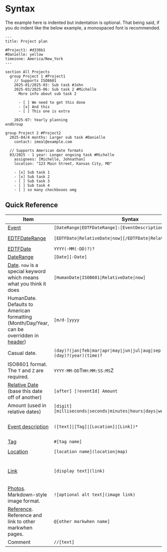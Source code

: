 <script setup lang="ts">
import Exposition from "../src/Exposition.vue"

const expo = [
  [[0, 7], '<a href="/syntax/header">Header</a>'],
  [[11, 13], '<a href="/syntax/events">Events</a>'],
  [[13, 18], '<a href="/syntax/event-descriptions">Event description</a>'],
  [[22, 23], '<a href="/syntax/groups-and-sections">Section definition</a>'],
  [[26, 27], 'Comment'],
  [[28, 30], '<a href="/syntax/properties">Event properties</a>']
]

</script>

# Syntax

The example here is indented but indentation is optional. That being said, if you do indent like the below example, a monospaced font is recommended.

<Exposition :expo="expo">

```mw{1-7,12-14,14-18,23,27,29,30}
---
title: Project plan

#Project1: #d336b1
#Danielle: yellow
timezone: America/New_York
---

section All Projects
  group Project 1 #Project1
    // Supports ISO8601
    2025-01/2025-03: Sub task #John
    2025-03/2025-06: Sub task 2 #Michelle
      More info about sub task 2

      - [ ] We need to get this done
      - [x] And this
      - [ ] This one is extra

    2025-07: Yearly planning
endGroup

group Project 2 #Project2
  2025-04/4 months: Larger sub task #Danielle
    contact: imeal@example.com

  // Supports American date formats
  03/2025 - 1 year: Longer ongoing task #Michelle
    assignees: [Michelle, Johnathan]
    location: "123 Main Street, Kansas City, MO"

    - [x] Sub task 1
    - [x] Sub task 2
    - [ ] Sub task 3
    - [ ] Sub task 4
    - [ ] so many checkboxes omg
```

</Exposition>

## Quick Reference

| Item                                                                                                       | Syntax                                                                                  | Example                                                                                                                     |
| ---------------------------------------------------------------------------------------------------------- | --------------------------------------------------------------------------------------- | --------------------------------------------------------------------------------------------------------------------------- |
| [Event](/syntax/events)                                                                                    | `[DateRange\|EDTFDateRange]:[EventDescription]`                                         | `08/2015-05/2017: CS degree #Education`                                                                                     |
| [EDTFDateRange](/syntax/dates-and-ranges)                                                                  | `[EDTFDate\|RelativeDate\|now][/EDTFDate\|RelativeDate\|now]`                           | `2004-02-01/2005`, `2005/2006-02`, `2005/now`, `2018/6 months`                                                              |
| [EDTFDate](/syntax/dates-and-ranges#edtf-date)                                                             | `YYYY(-MM(-DD)?)?`                                                                      | `2000-06-01`, `1892`, `1492-01`                                                                                             |
| [DateRange](/syntax/dates-and-ranges#date-ranges)                                                          | `[Date][-Date]`                                                                         | `1998-06/01/2000`                                                                                                           |
| [Date](/syntax/dates-and-ranges#dates). `now` is a special keyword which means what you think it does      | `[HumanDate\|ISO8601\|RelativeDate\|now]`                                               | `01/30/1888`                                                                                                                |
| HumanDate. Defaults to American formatting (Month/Day/Year, can be overridden in [header](/syntax/header)) | `[m/d-]yyyy`                                                                            | `2002` or `01/2002` or `12/25/1901`                                                                                         |
| Casual date.                                                                                               | `(day)?(jan\|feb\|mar\|apr\|may\|jun\|jul\|aug\|sep\|oct\|nov\|dec)(day)?(year)(time)?` | `4 January 1996` or `Oct 8 2012` or `March 16 12:19pm` or `9:15pm` or `06:30`                                               |
| ISO8601 format. The `T` and `Z` are required.                                                              | `YYYY-MM-DD`T`HH:MM:SS:MS`Z                                                             | `1859-05-09T12:01:01Z`                                                                                                      |
| [Relative Date](/syntax/dates-and-ranges#relative-dates) (base this date off of another)                   | `[after] [!eventId] Amount`                                                             | `after !Birthday 3 weeks 2 days`, `2 days - 3 months 4 days 8 seconds`, `!ww1 21 years - 6 years`                           |
| Amount (used in relative dates)                                                                            | `[digit] [milliseconds\|seconds\|minutes\|hours\|days\|weeks\|months\|years]`           | `after !Birthday 3 weeks`, `2 days - 3 months`, `!ww1 21 years - 6 years`                                                   |
| [Event description](/syntax/event-descriptions/)                                                            | `([text]\|[Tag]\|[Location]\|[Link])*`                                                  | `07/2014: 4th of July in DC ![](https:/linktomyimage.com/imagelink.png) #Travel @sue @greg [Washington, DC](location)`      |
| [Tag](#tags)                                                                                               | `#[tag name]`                                                                           | `1999: The Matrix #Movies`                                                                                                  |
| [Location](#locations)                                                                                     | `[location name](location\|map)`                                                        | `02/23/1836: Battle of the Alamo (The Alamo, TX)[map]`                                                                      |
| [Link](#links)                                                                                             | `[display text](link)`                                                                  | `05/25/2021: [cascade.page](https://cascade.page) featured on [Hacker News](https://news.ycombinator.com/item?id=27282842)` |
| [Photos](#photos). Markdown-style image format.                                                            | `![optional alt text](image link)`                                                      | `07/2017: 4th of July in DC ![](https://example.com/image.png)`                                                             |
| [Reference](#references). Reference and link to other markwhen pages.                                      | `@[other markwhen name]`                                                                | `09/2019: Dinner with @karl` or `2020-2022: COVID-19 Pandemic @jenny/covid @covidtimeline`                                  |
| Comment                                                                                                    | `//[text]`                                                                              | `// this is a comment`                                                                                                      |
